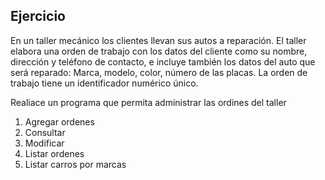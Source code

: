 ## Ejercicio
En un taller mecánico los clientes llevan sus autos a reparación. El taller elabora una orden de trabajo con los datos del cliente como su nombre, dirección y teléfono de contacto, e incluye también los datos del auto que será reparado: Marca, modelo, color, número de las placas. La orden de trabajo tiene un identificador numérico único.

Realiace un programa que permita administrar las ordines del taller

1.	Agregar ordenes
2.	Consultar
3.	Modificar
4.	Listar ordenes 
5.	Listar carros por marcas
